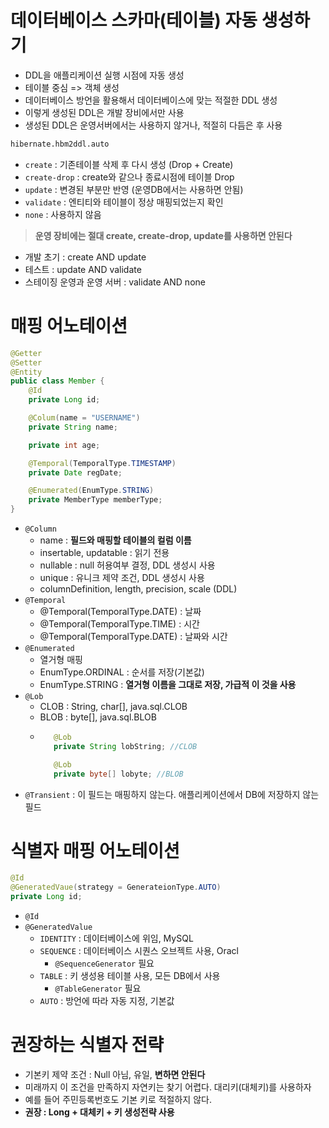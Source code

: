 # 데이터베이스 스카마(테이블) 자동 생성하기
- DDL을 애플리케이션 실행 시점에 자동 생성
- 테이블 중심 => 객체 생성
- 데이터베이스 방언을 활용해서 데이터베이스에 맞는 적절한 DDL 생성
- 이렇게 생성된 DDL은 개발 장비에서만 사용
- 생성된 DDL은 운영서버에서는 사용하지 않거나, 적절히 다듬은 후 사용


```xml
hibernate.hbm2ddl.auto
```
- `create` : 기존테이블 삭제 후 다시 생성 (Drop + Create)
- `create-drop` : create와 같으나 종료시점에 테이블 Drop
- `update` : 변경된 부분만 반영 (운영DB에서는 사용하면 안됨)
- `validate` : 엔티티와 테이블이 정상 매핑되었는지 확인
- `none` : 사용하지 않음

> **운영 장비에는 절대 create, create-drop, update를 사용하면 안된다**

- 개발 초기 : create AND update
- 테스트 : update AND validate
- 스테이징 운영과 운영 서버 : validate AND none

 # 매핑 어노테이션
```java
@Getter
@Setter
@Entity
public class Member {
    @Id
    private Long id;

    @Colum(name = "USERNAME")
    private String name;

    private int age;

    @Temporal(TemporalType.TIMESTAMP)
    private Date regDate;

    @Enumerated(EnumType.STRING)
    private MemberType memberType;
}
```



 - `@Column`
   - name : **필드와 매핑할 테이블의 컬럼 이름**
   - insertable, updatable : 읽기 전용
   - nullable : null 허용여부 결정, DDL 생성시 사용
   - unique : 유니크 제약 조건, DDL 생성시 사용
   - columnDefinition, length, precision, scale (DDL)
 - `@Temporal`
   - @Temporal(TemporalType.DATE) : 날짜
   - @Temporal(TemporalType.TIME) : 시간
   - @Temporal(TemporalType.DATE) : 날짜와 시간
 - `@Enumerated`
   - 열거형 매핑
   - EnumType.ORDINAL : 순서를 저장(기본값)
   - EnumType.STRING : **열거형 이름을 그대로 저장, 가급적 이 것을 사용**
 - `@Lob`
   - CLOB : String, char[], java.sql.CLOB
   - BLOB : byte[], java.sql.BLOB
   - ```java
        @Lob
        private String lobString; //CLOB

        @Lob
        private byte[] lobyte; //BLOB
     ```
 - `@Transient` : 이 필드는 매핑하지 않는다. 애플리케이션에서 DB에 저장하지 않는 필드

# 식별자 매핑 어노테이션

```java
@Id
@GeneratedVaue(strategy = GenerateionType.AUTO)
private Long id;
```

- `@Id`
- `@GeneratedValue`
  - `IDENTITY` : 데이터베이스에 위임, MySQL
  - `SEQUENCE` : 데이터베이스 시퀀스 오브젝트 사용, Oracl
    - `@SequenceGenerator` 필요
  - `TABLE` : 키 생성용 테이블 사용, 모든 DB에서 사용
    - `@TableGenerator` 필요
  - `AUTO` : 방언에 따라 자동 지정, 기본값

# 권장하는 식별자 전략
- 기본키 제약 조건 : Null 아님, 유일, **변하면 안된다**
- 미래까지 이 조건을 만족하지 자연키는 찾기 어렵다. 대리키(대체키)를 사용하자
- 예를 들어 주민등록번호도 기본 키로 적절하지 않다.
- **권장 : Long + 대체키 + 키 생성전략 사용**